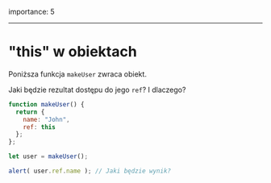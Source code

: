 importance: 5

---

# "this" w obiektach

Poniższa funkcja `makeUser` zwraca obiekt. 

Jaki będzie rezultat dostępu do jego `ref`? I dlaczego?

```js
function makeUser() {
  return {
    name: "John",
    ref: this
  };
};

let user = makeUser();

alert( user.ref.name ); // Jaki będzie wynik?
```

